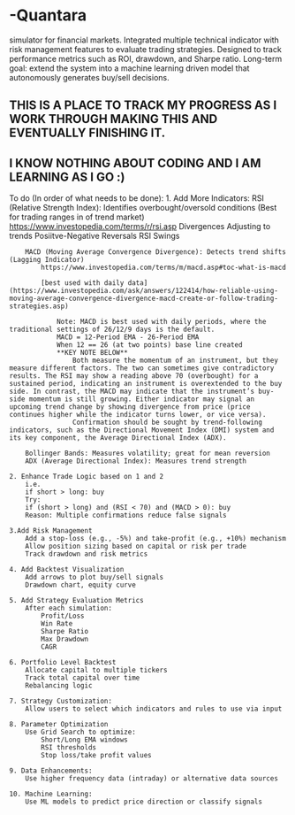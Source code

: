 # -Quantara
simulator for financial markets. Integrated multiple technical indicator  with risk management features to evaluate trading strategies. Designed to track performance metrics such as ROI, drawdown, and Sharpe ratio. Long-term goal: extend the system into a machine learning driven model that autonomously generates buy/sell decisions.

## THIS IS A PLACE TO TRACK MY PROGRESS AS I WORK THROUGH MAKING THIS AND EVENTUALLY FINISHING IT.
## I KNOW NOTHING ABOUT CODING AND I AM LEARNING AS I GO :)


To do (In order of what needs to be done): 
    1. Add More Indicators:
        RSI (Relative Strength Index): Identifies overbought/oversold conditions (Best for trading ranges in of trend market)
            https://www.investopedia.com/terms/r/rsi.asp
                Divergences
                Adjusting to trends
                Posiitve-Negative Reversals
                RSI Swings

        MACD (Moving Average Convergence Divergence): Detects trend shifts (Lagging Indicator)
            https://www.investopedia.com/terms/m/macd.asp#toc-what-is-macd
            
            [best used with daily data](https://www.investopedia.com/ask/answers/122414/how-reliable-using-moving-average-convergence-divergence-macd-create-or-follow-trading-strategies.asp)
            
                Note: MACD is best used with daily periods, where the traditional settings of 26/12/9 days is the default.
                MACD = 12-Period EMA - 26-Period EMA
                When 12 == 26 (at two points) base line created
                **KEY NOTE BELOW**
                    Both measure the momentum of an instrument, but they measure different factors. The two can sometimes give contradictory results. The RSI may show a reading above 70 (overbought) for a sustained period, indicating an instrument is overextended to the buy side. In contrast, the MACD may indicate that the instrument’s buy-side momentum is still growing. Either indicator may signal an upcoming trend change by showing divergence from price (price continues higher while the indicator turns lower, or vice versa).
                    Confirmation should be sought by trend-following indicators, such as the Directional Movement Index (DMI) system and its key component, the Average Directional Index (ADX).

        Bollinger Bands: Measures volatility; great for mean reversion                  
        ADX (Average Directional Index): Measures trend strength

    2. Enhance Trade Logic based on 1 and 2
        i.e.
        if short > long: buy
        Try:
        if (short > long) and (RSI < 70) and (MACD > 0): buy
        Reason: Multiple confirmations reduce false signals

    3.Add Risk Management
        Add a stop-loss (e.g., -5%) and take-profit (e.g., +10%) mechanism
        Allow position sizing based on capital or risk per trade
        Track drawdown and risk metrics

    4. Add Backtest Visualization
        Add arrows to plot buy/sell signals
        Drawdown chart, equity curve

    5. Add Strategy Evaluation Metrics
        After each simulation:
            Profit/Loss
            Win Rate
            Sharpe Ratio
            Max Drawdown
            CAGR

    6. Portfolio Level Backtest
        Allocate capital to multiple tickers
        Track total capital over time
        Rebalancing logic

    7. Strategy Customization:
        Allow users to select which indicators and rules to use via input

    8. Parameter Optimization
        Use Grid Search to optimize:
            Short/Long EMA windows
            RSI thresholds
            Stop loss/take profit values
    
    9. Data Enhancements:
        Use higher frequency data (intraday) or alternative data sources

    10. Machine Learning:
        Use ML models to predict price direction or classify signals
    
